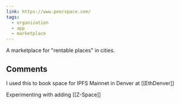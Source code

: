 ```yaml
---
link: https://www.peerspace.com/
tags:
  - organization
  - app
  - marketplace
---
```

A marketplace for "rentable places" in cities.

## Comments

I used this to book space for IPFS Mainnet in Denver at [[EthDenver]]

Experimenting with adding [[Z-Space]]